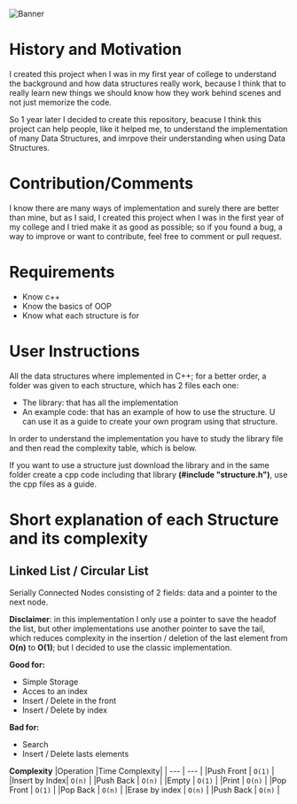 ![Banner](../Banner.png)

# History and Motivation

I created this project when I was in my first year of college to understand the background and how data structures really work, because I think that to really learn new things we should know how they work behind scenes and not just memorize the code.

So 1 year later I decided to create this repository, beacuse I think this project can help people, like it helped me, to understand the implementation of many Data Structures, and imrpove their understanding when using Data Structures.

# Contribution/Comments

I know there are many ways of implementation and surely there are better than mine, but as I said, I created this project when I was in the first year of my college and I tried make it as good as possible; so if you found a bug, a way to improve or want to contribute, feel free to comment or pull request.

# Requirements
- Know c++
- Know the basics of OOP
- Know what each structure is for

# User Instructions

All the data structures where implemented in C++; for a better order, a folder was given to each structure, which has 2 files each one: 
- The library: that has all the implementation
- An example code: that has an example of how to use the structure. U can use it as a guide to create your own program using that structure. 

In order to understand the implementation you have to study the library file and then read the complexity table, which is below.

If you want to use a structure just download the library and in the same folder create a cpp code including that library **(#include "structure.h")**, use the cpp files as a guide.

# Short explanation of each Structure and its complexity

## Linked List / Circular List
Serially Connected Nodes consisting of 2 fields: data and a pointer to the next node.

**Disclaimer**: in this implementation I only use a pointer to save the headof the list, but other implementations use another pointer to save the tail, which reduces complexity in the insertion / deletion of the last element from **O(n)** to **O(1)**; but I decided to use the classic implementation.

**Good for:**
- Simple Storage
- Acces to an index
- Insert / Delete in the front
- Insert / Delete by index

**Bad for:**
- Search
- Insert / Delete lasts elements

**Complexity**
|Operation      |Time Complexity|
|      ---      |      ---      |
|Push Front     |    `O(1)`     |
|Insert by Index|    `O(n)`     |
|Push Back      |    `O(n)`     |
|Empty          |    `O(1)`     |
|Print          |    `O(n)`     |
|Pop Front      |    `O(1)`     |
|Pop Back       |    `O(n)`     |
|Erase by index |    `O(n)`     |
|Push Back      |    `O(n)`     |